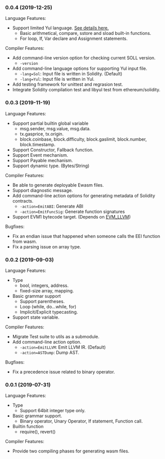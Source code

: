 [//]: # (SPDX-License-Identifier: Apache-2.0 WITH LLVM-exception)

### 0.0.4 (2019-12-25)

Language Features:

* Support limited Yul language. [See details here.](doc/guides/FeatureGuideForYul.md)
    - Basic arithmetical, compare, sstore and sload built-in functions.
    - For loop, If, Var declare and Assignment statements.

Compiler Features:

* Add command-line version option for checking current SOLL version.
    * `-version`
* Add command-line language options for supporting Yul input file.
    * `-lang=Sol`: Input file is written in Solidity.  (Default)
    * `-lang=Yul`: Input file is written in Yul.
* Add testing framework for unittest and regrasion test.
* Integrate Solidity compilation test and libyul test from ethereum/solidity.


### 0.0.3 (2019-11-19)

Language Features:

* Support partial builtin global variable
    * msg.sender, msg.value, msg.data.
    * tx.gasprice, tx.origin.
    * block.coinbase, block.difficulty, block.gaslimit, block.number, block.timestamp.
* Support Constructor, Fallback function.
* Support Event mechanism.
* Support Payable mechanism.
* Support dynamic type. (Bytes/String)

Compiler Features:

* Be able to generate deployable Ewasm files.
* Support diagnostic message.
* Add command-line action options for generating metadata of Solidity contracts.
    * `-action=EmitABI`: Generate ABI
    * `-action=EmitFuncSig`: Generate function signatures
* Support EVM1 bytecode target. (Depends on [EVM_LLVM](https://github.com/etclabscore/evm_llvm))

Bugfixes:

* Fix an endian issue that happened when someone calls the EEI function from wasm.
* Fix a parsing issue on array type.


### 0.0.2 (2019-09-03)

Language Features:

* Type
    * bool, integers, address.
    * fixed-size array, mapping.
* Basic grammar support
    * Support parentheses.
    * Loop (while, do...while, for)
    * Implicit/Explicit typecasting.
* Support state variable.

Compiler Features:

* Migrate Test suite to utils as a submodule.
* Add command-line action option.
    * `-action=EmitLLVM`: Emit LLVM IR. (Default)
    * `-action=ASTDump`: Dump AST.

Bugfixes:

* Fix a precedence issue related to binary operator.


### 0.0.1 (2019-07-31)

Language Features:

* Type
    * Support 64bit integer type only.
* Basic grammar support.
    * Binary operator, Unary Operator, If statement, Function call.
* Builtin function
    * require(), revert()


Compiler Features:

* Provide two compiling phases for generating wasm files.
